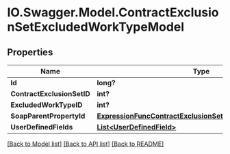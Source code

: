 # IO.Swagger.Model.ContractExclusionSetExcludedWorkTypeModel
## Properties

Name | Type | Description | Notes
------------ | ------------- | ------------- | -------------
**Id** | **long?** |  | [optional] 
**ContractExclusionSetID** | **int?** |  | [optional] 
**ExcludedWorkTypeID** | **int?** |  | [optional] 
**SoapParentPropertyId** | [**ExpressionFuncContractExclusionSetExcludedWorkTypeInt64**](ExpressionFuncContractExclusionSetExcludedWorkTypeInt64.md) |  | [optional] 
**UserDefinedFields** | [**List&lt;UserDefinedField&gt;**](UserDefinedField.md) |  | [optional] 

[[Back to Model list]](../README.md#documentation-for-models) [[Back to API list]](../README.md#documentation-for-api-endpoints) [[Back to README]](../README.md)

